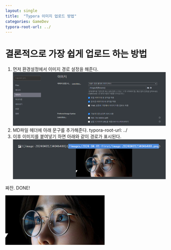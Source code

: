 ```yaml
---
layout: single
title:  "Typora 이미지 업로드 방법"
categories: GameDev
typora-root-url: ../
---
```


# 결론적으로 가장 쉽게 업로드 하는 방법

1. 먼저 환경설정에서 이미지 경로 설정을 해준다. 
   ![image-20240401234435458](/images/2024-04-01-first/image-20240401234435458.png)
2. MD파일 헤더에 아래 문구를 추가해준다. 
   typora-root-url: ../
3. 이후 이미지를 붙여넣기 하면 아래와 같이 경로가 표시된다. 
   ![image-20240401234553960](/images/2024-04-01-first/image-20240401234553960.png)



짜잔. DONE!





![image-20240401234046480](/images/2024-04-01-first/image-20240401234046480.png)
